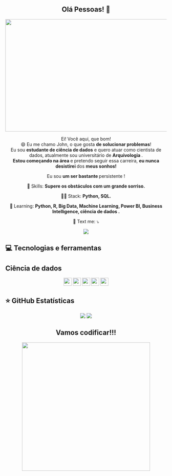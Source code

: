 
<span align="center">

##  Olá Pessoas! 👋 

</span>

<div align="center">
<img src="https://user-images.githubusercontent.com/110690751/200134755-ed1297a1-1ff9-42ec-83c4-722195786571.gif" height="350" width="600px" />
</div>


<p align="center">
  Ei! Você aqui, que bom! <br> 😄 Eu me chamo John, o que gosta <strong> de solucionar problemas</strong>! <br> Eu sou <strong> estudante de ciência de dados</strong> e quero atuar como cientista de dados, atualmente sou universitário de <strong> Arquivologia </strong>.<br />
<strong> Estou começando na área </strong> e pretendo seguir essa carreira, <strong> eu nunca desistirei </strong> dos <strong> meus sonhos! </strong> 
</p>

<p align="center">
 Eu sou <strong>um ser bastante </strong> persistente !<br />
</p>

<p align="center">
  💼 Skills: <strong> Supere os obstáculos com um grande sorriso. </strong>
</p>

<p align="center">
  👩‍💻  Stack: <strong> Python, SQL.</strong>
</p>

<p align="center">
  🚀  Learning: <strong>Python, R, Big Data, Machine Learning, Power BI, Business Intelligence, ciência de dados .</strong>
</p>

<p align="center">
  💌 Text me: ⤵️
</p>
<p align="center">
  
  <a href="https://www.linkedin.com/in/john-anderson-16bb83246/" alt="Linkedin">
  <img src="https://img.shields.io/badge/-Linkedin-0e76a8?style=for-the-badge&logo=Linkedin&logoColor=white&link=https://www.linkedin.com/in/keidsonroby/" /></a>
</p>  

## 💻 Tecnologias e ferramentas

## Ciência de dados

<p align="center">
  
 <img src="https://img.shields.io/badge/-PYTHON-%23F7DF1E?style=flat-square&logo=python&logoColor=yellow" height="25"/>
 <img src="https://img.shields.io/badge/PANDAS%20-%23007ACC.svg?&style=for-the-badge&logo=PANDAS&logoColor=blue" height="25"/> 
 <img src="https://img.shields.io/badge/NUMPY%20-%23563D7C.svg?&style=for-the-badge&logo=NUMPY&logoColor=light purple" height="25"/>
   <img src="https://img.shields.io/badge/PLOTLY%20-%23563D7C.svg?&style=for-the-badge&logo=PLOTLY&logoColor=white" height="25"/>
   <img src="https://img.shields.io/badge/SCIKIT LEARN%20-%23563D7C.svg?&style=for-the-badge&logo=SCIKIT LEARN&logoColor=white" height="25"/>

</p>

## ⭐ GitHub Estatísticas

<p align = "center">
  <img src = "https://github-readme-stats.vercel.app/api?username=John2024-web&show_icons=true&theme=tokyonight&line_height=27">
  <img src = "https://github-readme-stats.vercel.app/api/top-langs/?username=John2024-web&hide=a,html&theme=tokyonight">
</p>


<div align="center">
<h2> Vamos codificar!!!</h2>
<img src="https://user-images.githubusercontent.com/110690751/200137586-67a53f60-eeb5-4c09-93e1-f421f28e7edd.gif" width="400px" />
</div>
